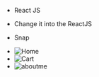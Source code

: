 * React JS 
- Change it into the ReactJS 

* Snap

- ![Home](https://user-images.githubusercontent.com/72404186/205271521-a0c0a5e5-940b-49e9-836d-91a01334e261.PNG)
- ![Cart](https://user-images.githubusercontent.com/72404186/205271714-2d5ac6ba-84e0-47b5-b860-15de33943692.PNG)
- ![aboutme](https://user-images.githubusercontent.com/72404186/205271795-ea37c934-1af8-47e9-aaee-6ff3709d0681.PNG)
